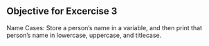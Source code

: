 ## Objective for Excercise 3
Name Cases: Store a person’s name in a variable, and then print that person’s name in lowercase, uppercase, and titlecase.